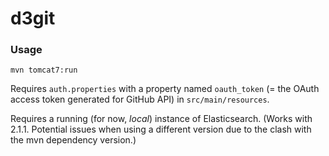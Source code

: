 # d3git

### Usage

`mvn tomcat7:run`

Requires `auth.properties` with a property named `oauth_token` (= the
OAuth access token generated for GitHub API) in `src/main/resources`.

Requires a running (for now, _local_) instance of Elasticsearch. (Works with 2.1.1.
Potential issues when using a different version due to the clash with the mvn
dependency version.)